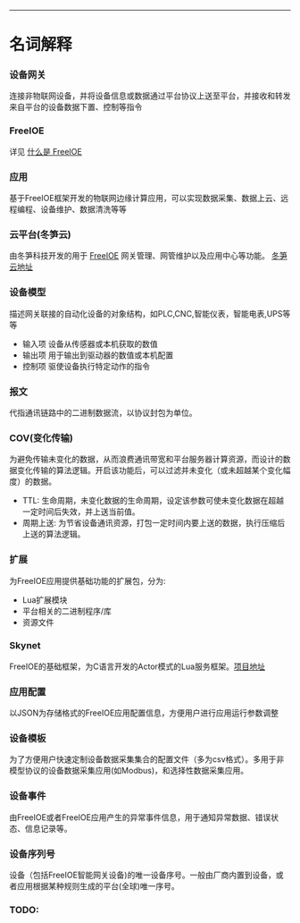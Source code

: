 ---

# 名词解释


### 设备网关

连接非物联网设备，并将设备信息或数据通过平台协议上送至平台，并接收和转发来自平台的设备数据下置、控制等指令

### FreeIOE

详见 [什么是 FreeIOE](freeioe.md)

### 应用

基于FreeIOE框架开发的物联网边缘计算应用，可以实现数据采集、数据上云、远程编程、设备维护、数据清洗等等

### 云平台(冬笋云)

由冬笋科技开发的用于 [FreeIOE](https://freeioe.org) 网关管理、网管维护以及应用中心等功能。 [冬笋云地址](http://cloud.thingsroot.com)

### 设备模型

描述网关联接的自动化设备的对象结构，如PLC,CNC,智能仪表，智能电表,UPS等等

* 输入项
设备从传感器或本机获取的数值
* 输出项
用于输出到驱动器的数值或本机配置
* 控制项
驱使设备执行特定动作的指令

### 报文

代指通讯链路中的二进制数据流，以协议封包为单位。

### COV(变化传输)

为避免传输未变化的数据，从而浪费通讯带宽和平台服务器计算资源，而设计的数据变化传输的算法逻辑。开启该功能后，可以过滤并未变化（或未超越某个变化幅度）的数据。

* TTL: 生命周期，未变化数据的生命周期，设定该参数可使未变化数据在超越一定时间后失效，并上送当前值。
* 周期上送: 为节省设备通讯资源，打包一定时间内要上送的数据，执行压缩后上送的算法逻辑。

### 扩展

为FreeIOE应用提供基础功能的扩展包，分为:

* Lua扩展模块
* 平台相关的二进制程序/库
* 资源文件

### Skynet

FreeIOE的基础框架，为C语言开发的Actor模式的Lua服务框架。[项目地址](http://github.com/cloudwu/skynet)

### 应用配置

以JSON为存储格式的FreeIOE应用配置信息，方便用户进行应用运行参数调整

### 设备模板

为了方便用户快速定制设备数据采集集合的配置文件（多为csv格式）。多用于非模型协议的设备数据采集应用(如Modbus)，和选择性数据采集应用。

### 设备事件

由FreeIOE或者FreeIOE应用产生的异常事件信息，用于通知异常数据、错误状态、信息记录等。

### 设备序列号

设备（包括FreeIOE智能网关设备)的唯一设备序号。一般由厂商内置到设备，或者应用根据某种规则生成的平台(全球)唯一序号。

### TODO:
